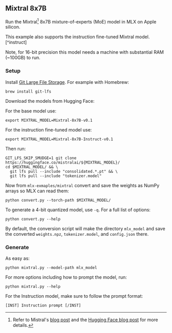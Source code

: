 ## Mixtral 8x7B

Run the Mixtral[^mixtral] 8x7B mixture-of-experts (MoE) model in MLX on Apple silicon.

This example also supports the instruction fine-tuned Mixtral model.[^instruct]

Note, for 16-bit precision this model needs a machine with substantial RAM (~100GB) to run.

### Setup

Install [Git Large File
Storage](https://docs.github.com/en/repositories/working-with-files/managing-large-files/installing-git-large-file-storage).
For example with Homebrew:

```
brew install git-lfs
```

Download the models from Hugging Face:

For the base model use:

```
export MIXTRAL_MODEL=Mixtral-8x7B-v0.1
```

For the instruction fine-tuned model use:

```
export MIXTRAL_MODEL=Mixtral-8x7B-Instruct-v0.1
```

Then run:

```
GIT_LFS_SKIP_SMUDGE=1 git clone https://huggingface.co/mistralai/${MIXTRAL_MODEL}/
cd $MIXTRAL_MODEL/ && \
  git lfs pull --include "consolidated.*.pt" && \
  git lfs pull --include "tokenizer.model"
```

Now from `mlx-exmaples/mixtral` convert and save the weights as NumPy arrays so
MLX can read them:

```
python convert.py --torch-path $MIXTRAL_MODEL/
```

To generate a 4-bit quantized model, use ``-q``. For a full list of options:

```
python convert.py --help
```

By default, the conversion script will make the directory `mlx_model` and save
the converted `weights.npz`, `tokenizer.model`, and `config.json` there.


### Generate

As easy as:

```
python mixtral.py --model-path mlx_model
```

For more options including how to prompt the model, run:

```
python mixtral.py --help
```

For the Instruction model, make sure to follow the prompt format:

```
[INST] Instruction prompt [/INST]
```

[^mixtral]: Refer to Mistral's [blog post](https://mistral.ai/news/mixtral-of-experts/) and the [Hugging Face blog post](https://huggingface.co/blog/mixtral) for more details.
[^instruc]: Refer to the [Hugging Face repo](https://huggingface.co/mistralai/Mixtral-8x7B-Instruct-v0.1) for more
details
